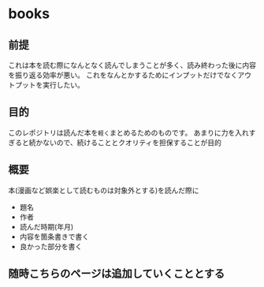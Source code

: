 # books
## 前提
これは本を読む際になんとなく読んでしまうことが多く、読み終わった後に内容を振り返る効率が悪い。
これをなんとかするためにインプットだけでなくアウトプットを実行したい。
## 目的
このレポジトリは読んだ本を```軽く```まとめるためのものです。
あまりに力を入れすぎると続かないので、続けることとクオリティを担保することが目的

## 概要
本(漫画など娯楽として読むものは対象外とする)を読んだ際に
- 題名
- 作者
- 読んだ時期(年月)
- 内容を箇条書きで書く
- 良かった部分を書く

## 随時こちらのページは追加していくこととする